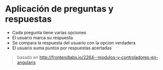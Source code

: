 # Aplicación de preguntas y respuestas
 * Cada pregunta tiene varias opciones
 * El usuario marca su respuesta
 * Se compara la respuesta del usuario con la opcion verdadera
 * El usuario suma puntos por respuestas acertadas
 
 > basado en http://frontendlabs.io/2264--modulos-y-controladores-en-angularjs
